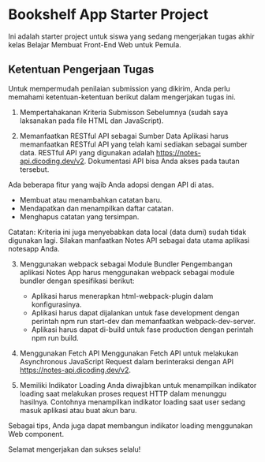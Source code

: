 # Bookshelf App Starter Project

Ini adalah starter project untuk siswa yang sedang mengerjakan tugas akhir kelas Belajar Membuat Front-End Web untuk Pemula.

## Ketentuan Pengerjaan Tugas

Untuk mempermudah penilaian submission yang dikirim, Anda perlu memahami ketentuan-ketentuan berikut dalam mengerjakan tugas ini.

1. Mempertahakanan Kriteria Submisson Sebelumnya (sudah saya laksanakan pada file HTML dan JavaScript).

2. Memanfaatkan RESTful API sebagai Sumber Data
Aplikasi harus memanfaatkan RESTful API yang telah kami sediakan sebagai sumber data. RESTful API yang digunakan adalah https://notes-api.dicoding.dev/v2. Dokumentasi API bisa Anda akses pada tautan tersebut.

Ada beberapa fitur yang wajib Anda adopsi dengan API di atas.

   - Membuat atau menambahkan catatan baru.
   - Mendapatkan dan menampilkan daftar catatan.
   - Menghapus catatan yang tersimpan.

Catatan:
Kriteria ini juga menyebabkan data local (data dumi) sudah tidak digunakan lagi. Silakan manfaatkan Notes API sebagai data utama aplikasi notesapp Anda.

3. Menggunakan webpack sebagai Module Bundler
Pengembangan aplikasi Notes App harus menggunakan webpack sebagai module bundler dengan spesifikasi berikut:

   - Aplikasi harus menerapkan html-webpack-plugin dalam konfigurasinya.
   - Aplikasi harus dapat dijalankan untuk fase development dengan perintah npm run start-dev dan memanfaatkan webpack-dev-server.
   - Aplikasi harus dapat di-build untuk fase production dengan perintah npm run build.

4. Menggunakan Fetch API
Menggunakan Fetch API untuk melakukan Asynchronous JavaScript Request dalam berinteraksi dengan API https://notes-api.dicoding.dev/v2.

5. Memiliki Indikator Loading
Anda diwajibkan untuk menampilkan indikator loading saat melakukan proses request HTTP dalam menunggu hasilnya. Contohnya menampilkan indikator loading saat user sedang masuk aplikasi atau buat akun baru.

Sebagai tips, Anda juga dapat membangun indikator loading menggunakan Web component.

Selamat mengerjakan dan sukses selalu!
